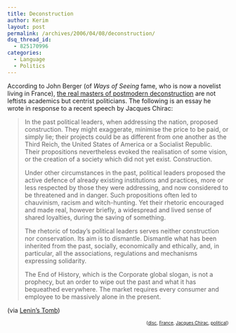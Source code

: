 ```yaml
---
title: Deconstruction
author: Kerim
layout: post
permalink: /archives/2006/04/08/deconstruction/
dsq_thread_id:
  - 825170996
categories:
  - Language
  - Politics
---
```

According to John Berger (of *Ways of Seeing* fame, who is now a novelist living in France), <a href="http://www.opendemocracy.net/globalization-protest/wall_bulldozer_3421.jsp" onclick="_gaq.push(['_trackEvent', 'outbound-article', 'http://www.opendemocracy.net/globalization-protest/wall_bulldozer_3421.jsp', 'the real masters of postmodern deconstruction']);" >the real masters of postmodern deconstruction</a> are not leftists academics but centrist politicians. The following is an essay he wrote in response to a recent speech by Jacques Chirac:

> In the past political leaders, when addressing the nation, proposed construction. They might exaggerate, minimise the price to be paid, or simply lie; their projects could be as different from one another as the Third Reich, the United States of America or a Socialist Republic. Their propositions nevertheless evoked the realisation of some vision, or the creation of a society which did not yet exist. Construction.
> 
> Under other circumstances in the past, political leaders proposed the active defence of already existing institutions and practices, more or less respected by those they were addressing, and now considered to be threatened and in danger. Such propositions often led to chauvinism, racism and witch-hunting. Yet their rhetoric encouraged and made real, however briefly, a widespread and lived sense of shared loyalties, during the saving of something.
> 
> The rhetoric of today&#8217;s political leaders serves neither construction nor conservation. Its aim is to dismantle. Dismantle what has been inherited from the past, socially, economically and ethically, and, in particular, all the associations, regulations and mechanisms expressing solidarity.
> 
> The End of History, which is the Corporate global slogan, is not a prophecy, but an order to wipe out the past and what it has bequeathed everywhere. The market requires every consumer and employee to be massively alone in the present. 

(via <a href="http://leninology.blogspot.com/2006/04/john-berger-on-jacques-chirac.html" onclick="_gaq.push(['_trackEvent', 'outbound-article', 'http://leninology.blogspot.com/2006/04/john-berger-on-jacques-chirac.html', 'Lenin&#8217;s Tomb']);" >Lenin&#8217;s Tomb</a>)  
<!-- technorati tags start -->

<div style="text-align:right;">
  <span style="font-size:x-small;">{<a href="http://www.technorati.com/tag/disc" onclick="_gaq.push(['_trackEvent', 'outbound-article', 'http://www.technorati.com/tag/disc', 'disc']);"  rel="tag">disc</a>, <a href="http://www.technorati.com/tag/France" onclick="_gaq.push(['_trackEvent', 'outbound-article', 'http://www.technorati.com/tag/France', 'France']);"  rel="tag">France</a>, <a href="http://www.technorati.com/tag/Jacques Chirac" onclick="_gaq.push(['_trackEvent', 'outbound-article', 'http://www.technorati.com/tag/Jacques Chirac', 'Jacques Chirac']);"  rel="tag">Jacques Chirac</a>, <a href="http://www.technorati.com/tag/political" onclick="_gaq.push(['_trackEvent', 'outbound-article', 'http://www.technorati.com/tag/political', 'political']);"  rel="tag">political</a>}</span>


<!-- technorati tags end -->

